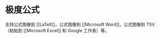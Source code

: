 # 极度公式


支持公式图像到 [[LaTeX]]，公式图像到 [[Microsoft Word]]，公式图像到 TSV（粘贴到 [[Microsoft Excel]] 和 Google 工作表）等。







